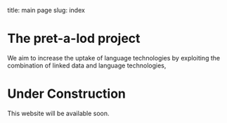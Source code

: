 title: main page
slug: index

# The pret-a-lod project
We aim to increase the uptake of language technologies
by exploiting the combination of linked data and language technologies,

# Under Construction
This website will be available soon.
